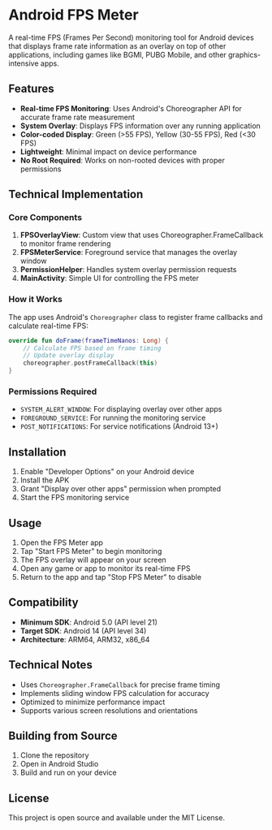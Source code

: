# Android FPS Meter

A real-time FPS (Frames Per Second) monitoring tool for Android devices that displays frame rate information as an overlay on top of other applications, including games like BGMI, PUBG Mobile, and other graphics-intensive apps.

## Features

- **Real-time FPS Monitoring**: Uses Android's Choreographer API for accurate frame rate measurement
- **System Overlay**: Displays FPS information over any running application
- **Color-coded Display**: Green (>55 FPS), Yellow (30-55 FPS), Red (<30 FPS)
- **Lightweight**: Minimal impact on device performance
- **No Root Required**: Works on non-rooted devices with proper permissions

## Technical Implementation

### Core Components

1. **FPSOverlayView**: Custom view that uses Choreographer.FrameCallback to monitor frame rendering
2. **FPSMeterService**: Foreground service that manages the overlay window
3. **PermissionHelper**: Handles system overlay permission requests
4. **MainActivity**: Simple UI for controlling the FPS meter

### How it Works

The app uses Android's `Choreographer` class to register frame callbacks and calculate real-time FPS:

```kotlin
override fun doFrame(frameTimeNanos: Long) {
    // Calculate FPS based on frame timing
    // Update overlay display
    choreographer.postFrameCallback(this)
}
```

### Permissions Required

- `SYSTEM_ALERT_WINDOW`: For displaying overlay over other apps
- `FOREGROUND_SERVICE`: For running the monitoring service
- `POST_NOTIFICATIONS`: For service notifications (Android 13+)

## Installation

1. Enable "Developer Options" on your Android device
2. Install the APK
3. Grant "Display over other apps" permission when prompted
4. Start the FPS monitoring service

## Usage

1. Open the FPS Meter app
2. Tap "Start FPS Meter" to begin monitoring
3. The FPS overlay will appear on your screen
4. Open any game or app to monitor its real-time FPS
5. Return to the app and tap "Stop FPS Meter" to disable

## Compatibility

- **Minimum SDK**: Android 5.0 (API level 21)
- **Target SDK**: Android 14 (API level 34)
- **Architecture**: ARM64, ARM32, x86_64

## Technical Notes

- Uses `Choreographer.FrameCallback` for precise frame timing
- Implements sliding window FPS calculation for accuracy
- Optimized to minimize performance impact
- Supports various screen resolutions and orientations

## Building from Source

1. Clone the repository
2. Open in Android Studio
3. Build and run on your device

## License

This project is open source and available under the MIT License.